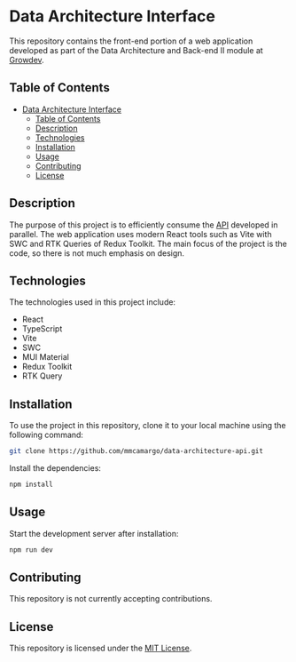 # Data Architecture Interface

This repository contains the front-end portion of a web application developed as part of the Data Architecture and Back-end II module at [Growdev](https://www.growdev.com.br/).

## Table of Contents

-   [Data Architecture Interface](#data-architecture-interface)
    -   [Table of Contents](#table-of-contents)
    -   [Description](#description)
    -   [Technologies](#technologies)
    -   [Installation](#installation)
    -   [Usage](#usage)
    -   [Contributing](#contributing)
    -   [License](#license)

## Description

The purpose of this project is to efficiently consume the [API](https://github.com/mmcamargo/data-architecture-api) developed in parallel. The web application uses modern React tools such as Vite with SWC and RTK Queries of Redux Toolkit. The main focus of the project is the code, so there is not much emphasis on design.

## Technologies

The technologies used in this project include:

-   React
-   TypeScript
-   Vite
-   SWC
-   MUI Material
-   Redux Toolkit
-   RTK Query

## Installation

To use the project in this repository, clone it to your local machine using the following command:

```bash
git clone https://github.com/mmcamargo/data-architecture-api.git
```

Install the dependencies:

```bash
npm install
```

## Usage

Start the development server after installation:

```bash
npm run dev
```

## Contributing

This repository is not currently accepting contributions.

## License

This repository is licensed under the [MIT License](https://opensource.org/licenses/MIT).
